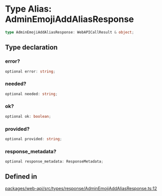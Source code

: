 # Type Alias: AdminEmojiAddAliasResponse

```ts
type AdminEmojiAddAliasResponse: WebAPICallResult & object;
```

## Type declaration

### error?

```ts
optional error: string;
```

### needed?

```ts
optional needed: string;
```

### ok?

```ts
optional ok: boolean;
```

### provided?

```ts
optional provided: string;
```

### response\_metadata?

```ts
optional response_metadata: ResponseMetadata;
```

## Defined in

[packages/web-api/src/types/response/AdminEmojiAddAliasResponse.ts:12](https://github.com/slackapi/node-slack-sdk/blob/main/packages/web-api/src/types/response/AdminEmojiAddAliasResponse.ts#L12)
